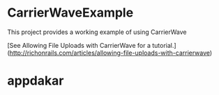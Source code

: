 CarrierWaveExample
==================

This project provides a working example of using CarrierWave

[See Allowing File Uploads with CarrierWave for a tutorial.] (http://richonrails.com/articles/allowing-file-uploads-with-carrierwave)
# appdakar 
